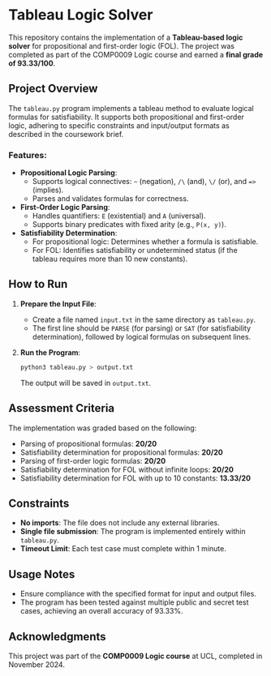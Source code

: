 # Tableau Logic Solver

This repository contains the implementation of a **Tableau-based logic solver** for propositional and first-order logic (FOL). The project was completed as part of the COMP0009 Logic course and earned a **final grade of 93.33/100**.

## Project Overview

The `tableau.py` program implements a tableau method to evaluate logical formulas for satisfiability. It supports both propositional and first-order logic, adhering to specific constraints and input/output formats as described in the coursework brief.

### Features:
- **Propositional Logic Parsing**:
  - Supports logical connectives: `~` (negation), `/\` (and), `\/` (or), and `=>` (implies).
  - Parses and validates formulas for correctness.
- **First-Order Logic Parsing**:
  - Handles quantifiers: `E` (existential) and `A` (universal).
  - Supports binary predicates with fixed arity (e.g., `P(x, y)`).
- **Satisfiability Determination**:
  - For propositional logic: Determines whether a formula is satisfiable.
  - For FOL: Identifies satisfiability or undetermined status (if the tableau requires more than 10 new constants).

## How to Run

1. **Prepare the Input File**: 
   - Create a file named `input.txt` in the same directory as `tableau.py`. 
   - The first line should be `PARSE` (for parsing) or `SAT` (for satisfiability determination), followed by logical formulas on subsequent lines.

2. **Run the Program**:
   ```bash
   python3 tableau.py > output.txt
   ```
   The output will be saved in `output.txt`.

## Assessment Criteria

The implementation was graded based on the following:
- Parsing of propositional formulas: **20/20**
- Satisfiability determination for propositional formulas: **20/20**
- Parsing of first-order logic formulas: **20/20**
- Satisfiability determination for FOL without infinite loops: **20/20**
- Satisfiability determination for FOL with up to 10 constants: **13.33/20**

## Constraints

- **No imports**: The file does not include any external libraries.
- **Single file submission**: The program is implemented entirely within `tableau.py`.
- **Timeout Limit**: Each test case must complete within 1 minute.

## Usage Notes

- Ensure compliance with the specified format for input and output files.
- The program has been tested against multiple public and secret test cases, achieving an overall accuracy of 93.33%.

## Acknowledgments

This project was part of the **COMP0009 Logic course** at UCL, completed in November 2024.
